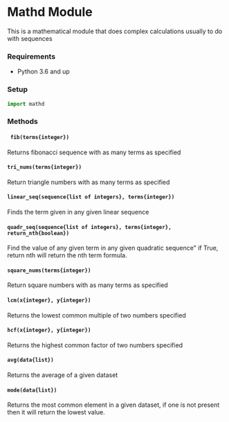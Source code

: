# Mathd Module

This is a mathematical module that does complex calculations usually to do with sequences

### Requirements
* Python 3.6 and up

### Setup
```python
import mathd
```

### Methods
#### ` fib(terms{integer})`
Returns fibonacci sequence with as many terms as specified

#### `tri_nums(terms{integer})`
Return triangle numbers with as many terms as specified

#### `linear_seq(sequence{list of integers}, terms{integer})`
Finds the term given in any given linear sequence 

#### `quadr_seq(sequence{list of integers}, terms{integer}, return_nth{boolean})`
Find the value of any given term in any given quadratic sequence"
if True, return nth will return the nth term formula.

#### `square_nums(terms{integer})`
Return square numbers with as many terms as specified

#### `lcm(x{integer}, y{integer})`
Returns the lowest common multiple of two numbers specified

#### `hcf(x{integer}, y{integer})`
Returns the highest common factor of two numbers specified

#### `avg(data{list})`
Returns the average of a given dataset

#### `mode(data{list})`
Returns the most common element in a given dataset, if one is not present then it will return the lowest value.
